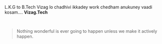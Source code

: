 L.K.G to B.Tech
Vizag lo chadhivi
ikkadey work chedham
anukuney vaadi kosam.... **Vizag.Tech**


<br/>

> Nothing wonderful is ever going
> to happen unless we make it 
> actively happen. 
